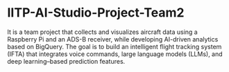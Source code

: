 # IITP-AI-Studio-Project-Team2
It is a team project that collects and visualizes aircraft data using a Raspberry Pi and an ADS-B receiver, while developing AI-driven analytics based on BigQuery. The goal is to build an intelligent flight tracking system (IFTA) that integrates voice commands, large language models (LLMs), and deep learning–based prediction features.

